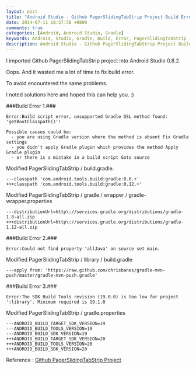 ```yaml
---
layout: post
title: "Android Studio - Github PagerSlidingTabStrip Project Build Error"
date: 2014-07-11 18:57:58 +0800
comments: true
categories: [Android, Android Studio, Gradle]
keywords: Android, Studio, Gradle, Build, Error, PagerSlidingTabStrip
description: Android Studio - Github PagerSlidingTabStrip Project Build Error
---
```


I imported Github PagerSlidingTabStrip project into Android Studio 0.8.2.

Oops. And it wasted me a lot of time to fix build error.

To avoid encountered the same problems.

I noted solutions here and hoped this can help you. :)

<!--more -->

###Build Error 1.###
```
Error:Build script error, unsupported Gradle DSL method found: 'getBootClasspath()'!

Possible causes could be:
  - you are using Gradle version where the method is absent Fix Gradle settings
  - you didn't apply Gradle plugin which provides the method Apply Gradle plugin
  - or there is a mistake in a build script Goto source
```
Modified PagerSlidingTabStrip / build.gradle.
```
---classpath 'com.android.tools.build:gradle:0.6.+'
+++classpath 'com.android.tools.build:gradle:0.12.+'

```

Modified PagerSlidingTabStrip / gradle / wrapper / gradle-wrapper.properties
```
---distributionUrl=http\://services.gradle.org/distributions/gradle-1.8-all.zip
+++distributionUrl=http\://services.gradle.org/distributions/gradle-1.12-all.zip
```

###Build Error 2.###
```
Error:Could not find property 'allJava' on source set main.
```

Modified PagerSlidingTabStrip / library / build.gradle
```
---apply from: 'https://raw.github.com/chrisbanes/gradle-mvn-push/master/gradle-mvn-push.gradle'
```

###Build Error 3.###
```
Error:The SDK Build Tools revision (19.0.0) is too low for project ':library'. Minimum required is 19.1.0
```

Modified PagerSlidingTabStrip / gradle.properties
```
---ANDROID_BUILD_TARGET_SDK_VERSION=19
---ANDROID_BUILD_TOOLS_VERSION=19
---ANDROID_BUILD_SDK_VERSION=19
+++ANDROID_BUILD_TARGET_SDK_VERSION=20
+++ANDROID_BUILD_TOOLS_VERSION=20
+++ANDROID_BUILD_SDK_VERSION=20
```

Reference : [Github PagerSlidingTabStrip Project](https://github.com/astuetz/PagerSlidingTabStrip)
